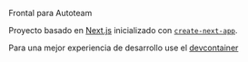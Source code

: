 Frontal para Autoteam

Proyecto basado en [Next.js](https://nextjs.org/) inicializado con [`create-next-app`](https://github.com/vercel/next.js/tree/canary/packages/create-next-app).

Para una mejor experiencia de desarrollo use el [devcontainer](https://github.com/flachica/autoteam)
